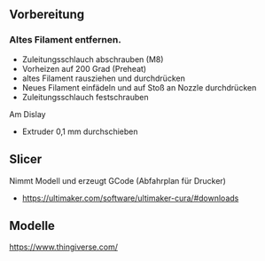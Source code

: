 ## Vorbereitung

### Altes Filament entfernen.

- Zuleitungsschlauch abschrauben (M8)
- Vorheizen auf 200 Grad (Preheat)
- altes Filament rausziehen und durchdrücken
- Neues Filament einfädeln und auf Stoß an Nozzle durchdrücken
- Zuleitungsschlauch festschrauben

Am Dislay
- Extruder 0,1 mm durchschieben

## Slicer

Nimmt Modell und erzeugt GCode (Abfahrplan für Drucker)
 - https://ultimaker.com/software/ultimaker-cura/#downloads

## Modelle
https://www.thingiverse.com/

